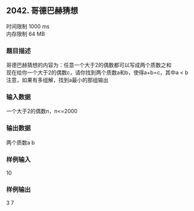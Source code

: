 ## 2042. 哥德巴赫猜想

时间限制 1000 ms   
内存限制 64 MB

### 题目描述
哥德巴赫猜想的内容为：任意一个大于2的偶数都可以写成两个质数之和   
现在给你一个大于2的偶数c，请你找到两个质数a和b，使得a+b=c，其中a < b   
注意，如果有多组解，找到a最小的那组输出

### 输入数据
一个大于2的偶数n，n<=2000

### 输出数据
两个质数a b

### 样例输入
10

### 样例输出
3 7
